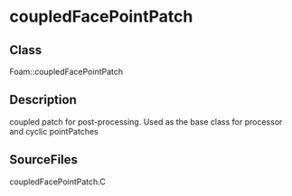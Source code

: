 # coupledFacePointPatch 
## Class
Foam::coupledFacePointPatch

## Description
coupled patch for post-processing.  Used as the base class for processor
and cyclic pointPatches

## SourceFiles
coupledFacePointPatch.C

